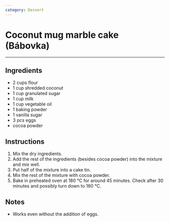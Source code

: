 ```yaml
---
category: Dessert
---
```


# Coconut mug marble cake (Bábovka)

---

## Ingredients
- 2 cups flour
- 1 cup shredded coconut
- 1 cup granulated sugar
- 1 cup milk
- 1 cup vegetable oil
- 1 baking powder
- 1 vanilla sugar
- 3 pcs eggs
- cocoa powder

## Instructions
1. Mix the dry ingredients.
2. Add the rest of the ingredients (besides cocoa powder) into the mixture and mix well.
3. Put half of the mixture into a cake tin.
4. Mix the rest of the mixture with cocoa powder.
5. Bake in preheated oven at 180 °C for around 45 minutes. Check after 30 minutes and possibly turn down to 160 °C.

## Notes
- Works even without the addition of eggs.
